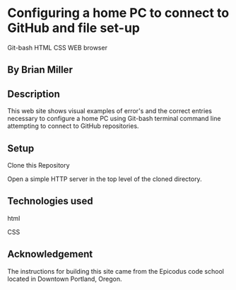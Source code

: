 # Configuring a home PC to connect to GitHub and file set-up

Git-bash HTML CSS WEB browser

## By Brian Miller

## Description

This web site shows visual examples of error's and the correct entries necessary to configure a home PC using Git-bash terminal command line attempting to connect to GitHub repositories.

## Setup

Clone this Repository

Open a simple HTTP server in the top level of the cloned directory.

## Technologies used

html

CSS

## Acknowledgement

The instructions for building this site came from the Epicodus code school located in Downtown Portland, Oregon.
